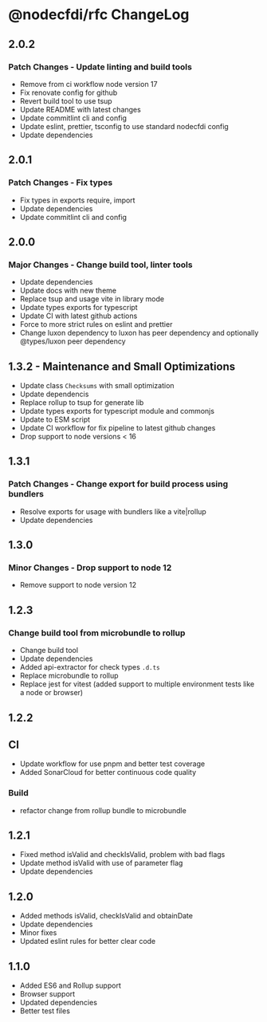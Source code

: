 # @nodecfdi/rfc ChangeLog

## 2.0.2

### Patch Changes - Update linting and build tools

- Remove from ci workflow node version 17
- Fix renovate config for github
- Revert build tool to use tsup
- Update README with latest changes
- Update commitlint cli and config
- Update eslint, prettier, tsconfig to use standard nodecfdi config
- Update dependencies

## 2.0.1

### Patch Changes - Fix types

- Fix types in exports require, import
- Update dependencies
- Update commitlint cli and config

## 2.0.0

### Major Changes - Change build tool, linter tools

- Update dependencies
- Update docs with new theme
- Replace tsup and usage vite in library mode
- Update types exports for typescript
- Update CI with latest github actions
- Force to more strict rules on eslint and prettier
- Change luxon dependency to luxon has peer dependency and optionally @types/luxon peer dependency

## 1.3.2 - Maintenance and Small Optimizations

- Update class `Checksums` with small optimization
- Update dependencis
- Replace rollup to tsup for generate lib
- Update types exports for typescript module and commonjs
- Update to ESM script
- Update CI workflow for fix pipeline to latest github changes
- Drop support to node versions < 16

## 1.3.1

### Patch Changes - Change export for build process using bundlers

- Resolve exports for usage with bundlers like a vite|rollup
- Update dependencies

## 1.3.0

### Minor Changes - Drop support to node 12

- Remove support to node version 12

## 1.2.3

### Change build tool from microbundle to rollup

- Change build tool
- Update dependencies
- Added api-extractor for check types `.d.ts`
- Replace microbundle to rollup
- Replace jest for vitest (added support to multiple environment tests like a node or browser)

## 1.2.2

## CI

- Update workflow for use pnpm and better test coverage
- Added SonarCloud for better continuous code quality

### Build

- refactor change from rollup bundle to microbundle

## 1.2.1

- Fixed method isValid and checkIsValid, problem with bad flags
- Update method isValid with use of parameter flag
- Update dependencies

## 1.2.0

- Added methods isValid, checkIsValid and obtainDate
- Update dependencies
- Minor fixes
- Updated eslint rules for better clear code

## 1.1.0

- Added ES6 and Rollup support
- Browser support
- Updated dependencies
- Better test files
